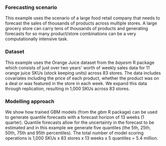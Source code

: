 
### Forecasting scenario
This example uses the scenario of a large food retail company that needs to forecast the sales of thousands of products across multiple stores. A large grocery store can carry tens of thousands of products and generating forecasts for so many product/store combinations can be a very computationally intensive task.

### Dataset
This example uses the Orange Juice dataset from the *bayesm* R package which consists of just over two years' worth of weekly sales data for 11 orange juice SKUs (stock keeping units) across 83 stores. The data includes covariates including the price of each product, whether the product was on a deal or was featured in the store in each week. We expand this data through replication, resulting in 1,000 SKUs across 83 stores.
 
### Modelling approach
We show how trained GBM models (from the *gbm* R package) can be used to generate quantile forecasts with a forecast horizon of 13 weeks (1 quarter). Quantile forecasts allow for the uncertainty in the forecast to be estimated and in this example we generate five quantiles (the 5th, 25th, 50th, 75th and 95th percentiles). The total number of model scoring operations is 1,000 SKUs x 83 stores x 13 weeks x 5 quantiles = 5.4 million.